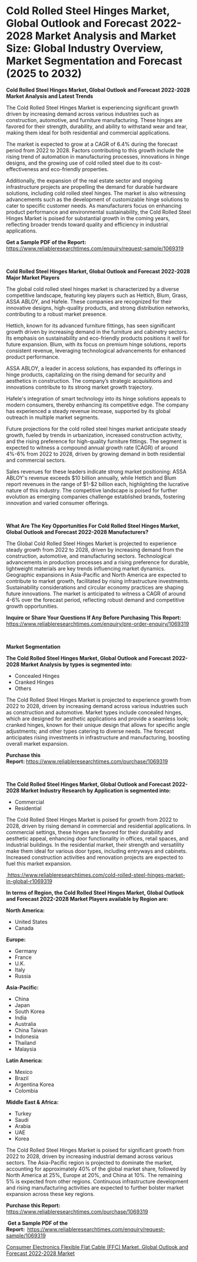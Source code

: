 <p><h1>Cold Rolled Steel Hinges Market, Global Outlook and Forecast 2022-2028 Market Analysis and Market Size: Global Industry Overview, Market Segmentation and Forecast (2025 to 2032)</h1></p><p><strong>Cold Rolled Steel Hinges Market, Global Outlook and Forecast 2022-2028 Market Analysis and Latest Trends</strong></p>
<p><p>The Cold Rolled Steel Hinges Market is experiencing significant growth driven by increasing demand across various industries such as construction, automotive, and furniture manufacturing. These hinges are favored for their strength, durability, and ability to withstand wear and tear, making them ideal for both residential and commercial applications. </p><p>The market is expected to grow at a CAGR of 6.4% during the forecast period from 2022 to 2028. Factors contributing to this growth include the rising trend of automation in manufacturing processes, innovations in hinge designs, and the growing use of cold rolled steel due to its cost-effectiveness and eco-friendly properties. </p><p>Additionally, the expansion of the real estate sector and ongoing infrastructure projects are propelling the demand for durable hardware solutions, including cold rolled steel hinges. The market is also witnessing advancements such as the development of customizable hinge solutions to cater to specific customer needs. As manufacturers focus on enhancing product performance and environmental sustainability, the Cold Rolled Steel Hinges Market is poised for substantial growth in the coming years, reflecting broader trends toward quality and efficiency in industrial applications.</p></p>
<p><strong>Get a Sample PDF of the Report:&nbsp;</strong> <a href="https://www.reliableresearchtimes.com/enquiry/request-sample/1069319?utm_campaign=3523&utm_medium=2&utm_source=Github&utm_content=ia&utm_term=21032025&utm_id=cold-rolled-steel-hinges-market-global-outlook-and-forecast-2022-2028">https://www.reliableresearchtimes.com/enquiry/request-sample/1069319</a></p>
<p>&nbsp;</p>
<p><strong>Cold Rolled Steel Hinges Market, Global Outlook and Forecast 2022-2028 Major Market Players</strong></p>
<p><p>The global cold rolled steel hinges market is characterized by a diverse competitive landscape, featuring key players such as Hettich, Blum, Grass, ASSA ABLOY, and Hafele. These companies are recognized for their innovative designs, high-quality products, and strong distribution networks, contributing to a robust market presence.</p><p>Hettich, known for its advanced furniture fittings, has seen significant growth driven by increasing demand in the furniture and cabinetry sectors. Its emphasis on sustainability and eco-friendly products positions it well for future expansion. Blum, with its focus on premium hinge solutions, reports consistent revenue, leveraging technological advancements for enhanced product performance.</p><p>ASSA ABLOY, a leader in access solutions, has expanded its offerings in hinge products, capitalizing on the rising demand for security and aesthetics in construction. The company’s strategic acquisitions and innovations contribute to its strong market growth trajectory.</p><p>Hafele's integration of smart technology into its hinge solutions appeals to modern consumers, thereby enhancing its competitive edge. The company has experienced a steady revenue increase, supported by its global outreach in multiple market segments.</p><p>Future projections for the cold rolled steel hinges market anticipate steady growth, fueled by trends in urbanization, increased construction activity, and the rising preference for high-quality furniture fittings. The segment is expected to witness a compound annual growth rate (CAGR) of around 4%-6% from 2022 to 2028, driven by growing demand in both residential and commercial sectors.</p><p>Sales revenues for these leaders indicate strong market positioning: ASSA ABLOY's revenue exceeds $10 billion annually, while Hettich and Blum report revenues in the range of $1-$2 billion each, highlighting the lucrative nature of this industry. The competitive landscape is poised for further evolution as emerging companies challenge established brands, fostering innovation and varied consumer offerings.</p></p>
<p>&nbsp;</p>
<p><strong>What Are The Key Opportunities For Cold Rolled Steel Hinges Market, Global Outlook and Forecast 2022-2028 Manufacturers?</strong></p>
<p><p>The Global Cold Rolled Steel Hinges Market is projected to experience steady growth from 2022 to 2028, driven by increasing demand from the construction, automotive, and manufacturing sectors. Technological advancements in production processes and a rising preference for durable, lightweight materials are key trends influencing market dynamics. Geographic expansions in Asia-Pacific and North America are expected to contribute to market growth, facilitated by rising infrastructure investments. Sustainability considerations and circular economy practices are shaping future innovations. The market is anticipated to witness a CAGR of around 4-6% over the forecast period, reflecting robust demand and competitive growth opportunities.</p></p>
<p><strong>Inquire or Share Your Questions If Any Before Purchasing This Report:</strong> <a href="https://www.reliableresearchtimes.com/enquiry/pre-order-enquiry/1069319?utm_campaign=3523&utm_medium=2&utm_source=Github&utm_content=ia&utm_term=21032025&utm_id=cold-rolled-steel-hinges-market-global-outlook-and-forecast-2022-2028">https://www.reliableresearchtimes.com/enquiry/pre-order-enquiry/1069319</a></p>
<p>&nbsp;</p>
<p><strong>Market Segmentation</strong></p>
<p><strong>The Cold Rolled Steel Hinges Market, Global Outlook and Forecast 2022-2028 Market Analysis by types is segmented into:</strong></p>
<p><ul><li>Concealed Hinges</li><li>Cranked Hinges</li><li>Others</li></ul></p>
<p><p>The Cold Rolled Steel Hinges Market is projected to experience growth from 2022 to 2028, driven by increasing demand across various industries such as construction and automotive. Market types include concealed hinges, which are designed for aesthetic applications and provide a seamless look; cranked hinges, known for their unique design that allows for specific angle adjustments; and other types catering to diverse needs. The forecast anticipates rising investments in infrastructure and manufacturing, boosting overall market expansion.</p></p>
<p><strong>Purchase this Report:&nbsp;</strong><a href="https://www.reliableresearchtimes.com/purchase/1069319?utm_campaign=3523&utm_medium=2&utm_source=Github&utm_content=ia&utm_term=21032025&utm_id=cold-rolled-steel-hinges-market-global-outlook-and-forecast-2022-2028">https://www.reliableresearchtimes.com/purchase/1069319</a></p>
<p>&nbsp;</p>
<p><strong>The Cold Rolled Steel Hinges Market, Global Outlook and Forecast 2022-2028 Market Industry Research by Application is segmented into:</strong></p>
<p><ul><li>Commercial</li><li>Residential</li></ul></p>
<p><p>The Cold Rolled Steel Hinges Market is poised for growth from 2022 to 2028, driven by rising demand in commercial and residential applications. In commercial settings, these hinges are favored for their durability and aesthetic appeal, enhancing door functionality in offices, retail spaces, and industrial buildings. In the residential market, their strength and versatility make them ideal for various door types, including entryways and cabinets. Increased construction activities and renovation projects are expected to fuel this market expansion.</p></p>
<p><a href="https://www.reliableresearchtimes.com/cold-rolled-steel-hinges-market-in-global-r1069319?utm_campaign=3523&utm_medium=2&utm_source=Github&utm_content=ia&utm_term=21032025&utm_id=cold-rolled-steel-hinges-market-global-outlook-and-forecast-2022-2028">&nbsp;https://www.reliableresearchtimes.com/cold-rolled-steel-hinges-market-in-global-r1069319</a></p>
<p><strong>In terms of Region, the Cold Rolled Steel Hinges Market, Global Outlook and Forecast 2022-2028 Market Players available by Region are:</strong></p>
<p>
    <p> <strong> North America: </strong>
        <ul>
            <li>United States</li>
            <li>Canada</li>
        </ul>
        </p> 
    <p> <strong> Europe: </strong>
        <ul>
            <li>Germany</li>
            <li>France</li>
            <li>U.K.</li>
            <li>Italy</li>
            <li>Russia</li>
        </ul>
        </p> 
    <p> <strong> Asia-Pacific: </strong>
        <ul>
            <li>China</li>
            <li>Japan</li>
            <li>South Korea</li>
            <li>India</li>
            <li>Australia</li>
            <li>China Taiwan</li>
            <li>Indonesia</li>
            <li>Thailand</li>
            <li>Malaysia</li>
        </ul>
        </p> 
    <p> <strong> Latin America: </strong>
        <ul>
            <li>Mexico</li>
            <li>Brazil</li>
            <li>Argentina Korea</li>
            <li>Colombia</li>
        </ul>
        </p> 
    <p> <strong> Middle East & Africa: </strong>
        <ul>
            <li>Turkey</li>
            <li>Saudi</li>
            <li>Arabia</li>
            <li>UAE</li>
            <li>Korea</li>
        </ul>
    </p>
    </p>
<p><p>The Cold Rolled Steel Hinges Market is poised for significant growth from 2022 to 2028, driven by increasing industrial demand across various sectors. The Asia-Pacific region is projected to dominate the market, accounting for approximately 40% of the global market share, followed by North America at 25%, Europe at 20%, and China at 10%. The remaining 5% is expected from other regions. Continuous infrastructure development and rising manufacturing activities are expected to further bolster market expansion across these key regions.</p></p>
<p><strong>Purchase this Report: </strong><a href="https://www.reliableresearchtimes.com/purchase/1069319?utm_campaign=3523&utm_medium=2&utm_source=Github&utm_content=ia&utm_term=21032025&utm_id=cold-rolled-steel-hinges-market-global-outlook-and-forecast-2022-2028">https://www.reliableresearchtimes.com/purchase/1069319</a></p>
<p>&nbsp;<strong>Get a Sample PDF of the Report:&nbsp;&nbsp;</strong><a href="https://www.reliableresearchtimes.com/enquiry/request-sample/1069319?utm_campaign=3523&utm_medium=2&utm_source=Github&utm_content=ia&utm_term=21032025&utm_id=cold-rolled-steel-hinges-market-global-outlook-and-forecast-2022-2028">https://www.reliableresearchtimes.com/enquiry/request-sample/1069319</a></p>
<p><strong></strong></p>
<p><p><a href="https://github.com/anesimazikpd/Market-Research-Report-List-1/blob/main/consumer-electronics-flexible-flat-cable-ffc-market-global-outlook-and-forecast-2022-2028-market.md?utm_campaign=3523&utm_medium=2&utm_source=Github&utm_content=ia&utm_term=21032025&utm_id=cold-rolled-steel-hinges-market-global-outlook-and-forecast-2022-2028">Consumer Electronics Flexible Flat Cable (FFC) Market, Global Outlook and Forecast 2022-2028 Market</a></p></p>